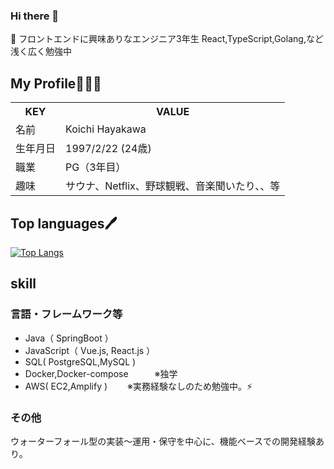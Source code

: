 ### Hi there 👋
 🌱 フロントエンドに興味ありなエンジニア3年生 React,TypeScript,Golang,など浅く広く勉強中

## My Profile👨🏻‍💻
<table>
  <tr>
    <th>KEY</th>
    <th>VALUE</th>
  </tr>
  <tr>
    <td style="text-align=center;">名前</td>
    <td>Koichi Hayakawa</td>
  </tr>
  <tr>
    <td>生年月日</td>
    <td>1997/2/22 (24歳)</td>
  </tr>
  <tr>
    <td>職業</td>
    <td>PG（3年目）</td>
  </tr>
  <tr>
    <td>趣味</td>
    <td>サウナ、Netflix、野球観戦、音楽聞いたり、、等</td>
  </tr>

</table>


## Top languages🖊️


[![Top Langs](https://github-readme-stats.vercel.app/api/top-langs/?username=w8f&hide=VBA&theme=tokyonight)](https://github.com/w8f/github-readme-stats)

## skill
###  言語・フレームワーク等
- Java（ SpringBoot ） 
- JavaScript（ Vue.js, React.js ）
- SQL( PostgreSQL,MySQL )
- Docker,Docker-compose　　　※独学
- AWS( EC2,Amplify ) 　　※実務経験なしのため勉強中。⚡
### その他
ウォーターフォール型の実装〜運用・保守を中心に、機能ベースでの開発経験あり。
<!--
**w8f/w8f** is a ✨ _special_ ✨ repository because its `README.md` (this file) appears on your GitHub profile.

Here are some ideas to get you started:

- 🔭 I’m currently working on ...
- 🌱 I’m currently learning ...
- 👯 I’m looking to collaborate on ...
- 🤔 I’m looking for help with ...
- 💬 Ask me about ...
- 📫 How to reach me: ...
- 😄 Pronouns: ...
- ⚡ Fun fact: ...
-->
